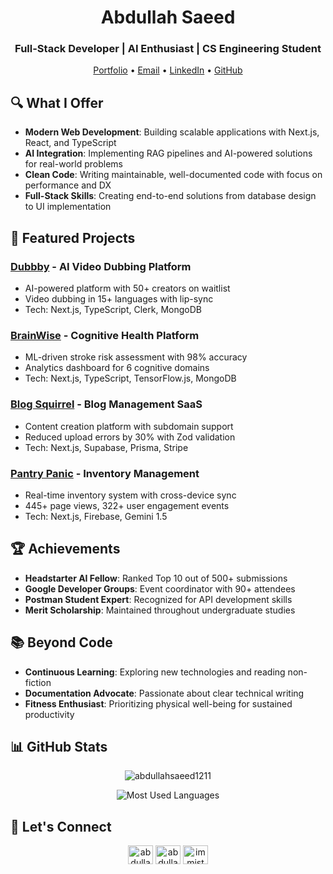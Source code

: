 <h1 align='center'>Abdullah Saeed</h1>
<h3 align='center'>Full-Stack Developer | AI Enthusiast | CS Engineering Student</h3>

<p align='center'>
  <a href="https://abdullahsaeed.me" target="_blank">Portfolio</a> •
  <a href="mailto:abdullah.saeed1724@gmail.com">Email</a> •
  <a href="https://www.linkedin.com/in/abdullah-saeed1211/">LinkedIn</a> •
  <a href="https://github.com/AbdullahSaeed1211">GitHub</a>
</p>

## 🔍 What I Offer

- **Modern Web Development**: Building scalable applications with Next.js, React, and TypeScript
- **AI Integration**: Implementing RAG pipelines and AI-powered solutions for real-world problems
- **Clean Code**: Writing maintainable, well-documented code with focus on performance and DX
- **Full-Stack Skills**: Creating end-to-end solutions from database design to UI implementation

## 🚀 Featured Projects

### [Dubbby](https://dubbby.com) - AI Video Dubbing Platform
- AI-powered platform with 50+ creators on waitlist
- Video dubbing in 15+ languages with lip-sync
- Tech: Next.js, TypeScript, Clerk, MongoDB

### [BrainWise](https://brainwise-health.vercel.app) - Cognitive Health Platform
- ML-driven stroke risk assessment with 98% accuracy
- Analytics dashboard for 6 cognitive domains
- Tech: Next.js, TypeScript, TensorFlow.js, MongoDB

### [Blog Squirrel](https://blog-squirrel.vercel.app) - Blog Management SaaS
- Content creation platform with subdomain support
- Reduced upload errors by 30% with Zod validation
- Tech: Next.js, Supabase, Prisma, Stripe

### [Pantry Panic](https://pantry-panic.vercel.app) - Inventory Management
- Real-time inventory system with cross-device sync
- 445+ page views, 322+ user engagement events
- Tech: Next.js, Firebase, Gemini 1.5

## 🏆 Achievements

- **Headstarter AI Fellow**: Ranked Top 10 out of 500+ submissions
- **Google Developer Groups**: Event coordinator with 90+ attendees
- **Postman Student Expert**: Recognized for API development skills
- **Merit Scholarship**: Maintained throughout undergraduate studies

## 📚 Beyond Code

- **Continuous Learning**: Exploring new technologies and reading non-fiction
- **Documentation Advocate**: Passionate about clear technical writing
- **Fitness Enthusiast**: Prioritizing physical well-being for sustained productivity

## 📊 GitHub Stats

<p align="center">
  <img src="https://github-readme-streak-stats.herokuapp.com/?user=abdullahsaeed1211&theme=dark" alt="abdullahsaeed1211" />
</p>

<p align="center">
  <img src="https://github-readme-stats.vercel.app/api/top-langs?username=abdullahsaeed1211&show_icons=true&locale=en&layout=compact&theme=dark" alt="Most Used Languages" />
</p>

## 🤝 Let's Connect

<p align="center">
  <a href="https://linkedin.com/in/abdullah-saeed1211" target="_blank"><img align="center" src="https://raw.githubusercontent.com/rahuldkjain/github-profile-readme-generator/master/src/images/icons/Social/linked-in-alt.svg" alt="abdullah-saeed1211" height="30" width="40" /></a>
  <a href="https://www.leetcode.com/abdullahsaeed" target="_blank"><img align="center" src="https://raw.githubusercontent.com/rahuldkjain/github-profile-readme-generator/master/src/images/icons/Social/leet-code.svg" alt="abdullahsaeed" height="30" width="40" /></a>
  <a href="https://discord.gg/immist#1211" target="_blank"><img align="center" src="https://raw.githubusercontent.com/rahuldkjain/github-profile-readme-generator/master/src/images/icons/Social/discord.svg" alt="immist#1211" height="30" width="40" /></a>
</p>

